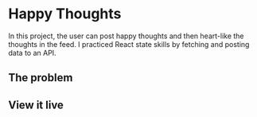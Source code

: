 # Happy Thoughts

In this project, the user can post happy thoughts and then heart-like the thoughts in the feed. I practiced React state skills by fetching and posting data to an API.

## The problem



## View it live

